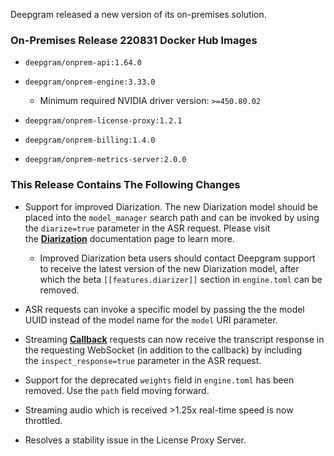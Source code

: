 Deepgram released a new version of its on-premises solution.

### On-Premises Release 220831 Docker Hub Images

- `deepgram/onprem-api:1.64.0`
- `deepgram/onprem-engine:3.33.0`
  - Minimum required NVIDIA driver version: `>=450.80.02`


- `deepgram/onprem-license-proxy:1.2.1`
- `deepgram/onprem-billing:1.4.0`
- `deepgram/onprem-metrics-server:2.0.0`

### This Release Contains The Following Changes

- Support for improved Diarization. The new Diarization model should be placed into the `model_manager` search path and can be invoked by using the `diarize=true` parameter in the ASR request. Please visit the [**Diarization**](https://developers.deepgram.com/documentation/features/diarize/) documentation page to learn more.
  - Improved Diarization beta users should contact Deepgram support to receive the latest version of the new Diarization model, after which the beta `[[features.diarizer]]` section in `engine.toml` can be removed.


- ASR requests can invoke a specific model by passing the the model UUID instead of the model name for the `model` URI parameter.
- Streaming [**Callback**](https://developers.deepgram.com/documentation/features/callback/) requests can now receive the transcript response in the requesting WebSocket (in addition to the callback) by including the `inspect_response=true` parameter in the ASR request.
- Support for the deprecated `weights` field in `engine.toml` has been removed. Use the `path` field moving forward.
- Streaming audio which is received >1.25x real-time speed is now throttled.
- Resolves a stability issue in the License Proxy Server.

